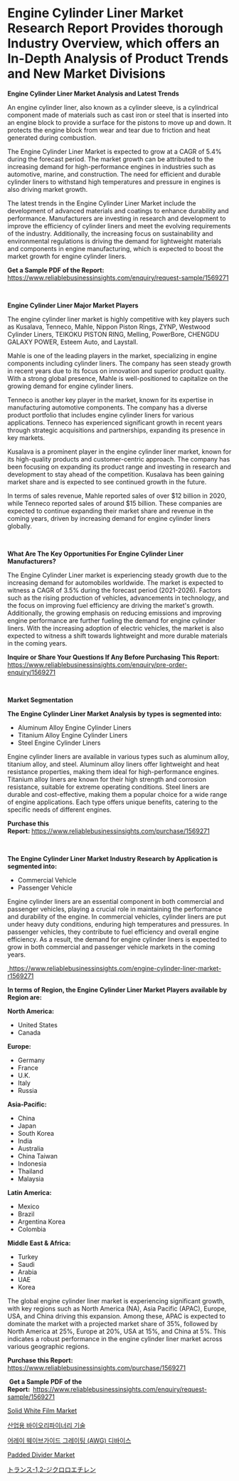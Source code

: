 <p><h1>Engine Cylinder Liner Market Research Report Provides thorough Industry Overview, which offers an In-Depth Analysis of Product Trends and New Market Divisions</h1></p><p><strong>Engine Cylinder Liner Market Analysis and Latest Trends</strong></p>
<p><p>An engine cylinder liner, also known as a cylinder sleeve, is a cylindrical component made of materials such as cast iron or steel that is inserted into an engine block to provide a surface for the pistons to move up and down. It protects the engine block from wear and tear due to friction and heat generated during combustion.</p><p>The Engine Cylinder Liner Market is expected to grow at a CAGR of 5.4% during the forecast period. The market growth can be attributed to the increasing demand for high-performance engines in industries such as automotive, marine, and construction. The need for efficient and durable cylinder liners to withstand high temperatures and pressure in engines is also driving market growth.</p><p>The latest trends in the Engine Cylinder Liner Market include the development of advanced materials and coatings to enhance durability and performance. Manufacturers are investing in research and development to improve the efficiency of cylinder liners and meet the evolving requirements of the industry. Additionally, the increasing focus on sustainability and environmental regulations is driving the demand for lightweight materials and components in engine manufacturing, which is expected to boost the market growth for engine cylinder liners.</p></p>
<p><strong>Get a Sample PDF of the Report:&nbsp;</strong> <a href="https://www.reliablebusinessinsights.com/enquiry/request-sample/1569271">https://www.reliablebusinessinsights.com/enquiry/request-sample/1569271</a></p>
<p>&nbsp;</p>
<p><strong>Engine Cylinder Liner Major Market Players</strong></p>
<p><p>The engine cylinder liner market is highly competitive with key players such as Kusalava, Tenneco, Mahle, Nippon Piston Rings, ZYNP, Westwood Cylinder Liners, TEIKOKU PISTON RING, Melling, PowerBore, CHENGDU GALAXY POWER, Esteem Auto, and Laystall. </p><p>Mahle is one of the leading players in the market, specializing in engine components including cylinder liners. The company has seen steady growth in recent years due to its focus on innovation and superior product quality. With a strong global presence, Mahle is well-positioned to capitalize on the growing demand for engine cylinder liners.</p><p>Tenneco is another key player in the market, known for its expertise in manufacturing automotive components. The company has a diverse product portfolio that includes engine cylinder liners for various applications. Tenneco has experienced significant growth in recent years through strategic acquisitions and partnerships, expanding its presence in key markets.</p><p>Kusalava is a prominent player in the engine cylinder liner market, known for its high-quality products and customer-centric approach. The company has been focusing on expanding its product range and investing in research and development to stay ahead of the competition. Kusalava has been gaining market share and is expected to see continued growth in the future.</p><p>In terms of sales revenue, Mahle reported sales of over $12 billion in 2020, while Tenneco reported sales of around $15 billion. These companies are expected to continue expanding their market share and revenue in the coming years, driven by increasing demand for engine cylinder liners globally.</p></p>
<p>&nbsp;</p>
<p><strong>What Are The Key Opportunities For Engine Cylinder Liner Manufacturers?</strong></p>
<p><p>The Engine Cylinder Liner market is experiencing steady growth due to the increasing demand for automobiles worldwide. The market is expected to witness a CAGR of 3.5% during the forecast period (2021-2026). Factors such as the rising production of vehicles, advancements in technology, and the focus on improving fuel efficiency are driving the market's growth. Additionally, the growing emphasis on reducing emissions and improving engine performance are further fueling the demand for engine cylinder liners. With the increasing adoption of electric vehicles, the market is also expected to witness a shift towards lightweight and more durable materials in the coming years.</p></p>
<p><strong>Inquire or Share Your Questions If Any Before Purchasing This Report:</strong> <a href="https://www.reliablebusinessinsights.com/enquiry/pre-order-enquiry/1569271">https://www.reliablebusinessinsights.com/enquiry/pre-order-enquiry/1569271</a></p>
<p>&nbsp;</p>
<p><strong>Market Segmentation</strong></p>
<p><strong>The Engine Cylinder Liner Market Analysis by types is segmented into:</strong></p>
<p><ul><li>Aluminum Alloy Engine Cylinder Liners</li><li>Titanium Alloy Engine Cylinder Liners</li><li>Steel Engine Cylinder Liners</li></ul></p>
<p><p>Engine cylinder liners are available in various types such as aluminum alloy, titanium alloy, and steel. Aluminum alloy liners offer lightweight and heat resistance properties, making them ideal for high-performance engines. Titanium alloy liners are known for their high strength and corrosion resistance, suitable for extreme operating conditions. Steel liners are durable and cost-effective, making them a popular choice for a wide range of engine applications. Each type offers unique benefits, catering to the specific needs of different engines.</p></p>
<p><strong>Purchase this Report:&nbsp;</strong><a href="https://www.reliablebusinessinsights.com/purchase/1569271">https://www.reliablebusinessinsights.com/purchase/1569271</a></p>
<p>&nbsp;</p>
<p><strong>The Engine Cylinder Liner Market Industry Research by Application is segmented into:</strong></p>
<p><ul><li>Commercial Vehicle</li><li>Passenger Vehicle</li></ul></p>
<p><p>Engine cylinder liners are an essential component in both commercial and passenger vehicles, playing a crucial role in maintaining the performance and durability of the engine. In commercial vehicles, cylinder liners are put under heavy duty conditions, enduring high temperatures and pressures. In passenger vehicles, they contribute to fuel efficiency and overall engine efficiency. As a result, the demand for engine cylinder liners is expected to grow in both commercial and passenger vehicle markets in the coming years.</p></p>
<p><a href="https://www.reliablebusinessinsights.com/engine-cylinder-liner-market-r1569271">&nbsp;https://www.reliablebusinessinsights.com/engine-cylinder-liner-market-r1569271</a></p>
<p><strong>In terms of Region, the Engine Cylinder Liner Market Players available by Region are:</strong></p>
<p>
    <p> <strong> North America: </strong>
        <ul>
            <li>United States</li>
            <li>Canada</li>
        </ul>
        </p> 
    <p> <strong> Europe: </strong>
        <ul>
            <li>Germany</li>
            <li>France</li>
            <li>U.K.</li>
            <li>Italy</li>
            <li>Russia</li>
        </ul>
        </p> 
    <p> <strong> Asia-Pacific: </strong>
        <ul>
            <li>China</li>
            <li>Japan</li>
            <li>South Korea</li>
            <li>India</li>
            <li>Australia</li>
            <li>China Taiwan</li>
            <li>Indonesia</li>
            <li>Thailand</li>
            <li>Malaysia</li>
        </ul>
        </p> 
    <p> <strong> Latin America: </strong>
        <ul>
            <li>Mexico</li>
            <li>Brazil</li>
            <li>Argentina Korea</li>
            <li>Colombia</li>
        </ul>
        </p> 
    <p> <strong> Middle East & Africa: </strong>
        <ul>
            <li>Turkey</li>
            <li>Saudi</li>
            <li>Arabia</li>
            <li>UAE</li>
            <li>Korea</li>
        </ul>
    </p>
    </p>
<p><p>The global engine cylinder liner market is experiencing significant growth, with key regions such as North America (NA), Asia Pacific (APAC), Europe, USA, and China driving this expansion. Among these, APAC is expected to dominate the market with a projected market share of 35%, followed by North America at 25%, Europe at 20%, USA at 15%, and China at 5%. This indicates a robust performance in the engine cylinder liner market across various geographic regions.</p></p>
<p><strong>Purchase this Report: </strong><a href="https://www.reliablebusinessinsights.com/purchase/1569271">https://www.reliablebusinessinsights.com/purchase/1569271</a></p>
<p>&nbsp;<strong>Get a Sample PDF of the Report:&nbsp;&nbsp;</strong><a href="https://www.reliablebusinessinsights.com/enquiry/request-sample/1569271">https://www.reliablebusinessinsights.com/enquiry/request-sample/1569271</a></p>
<p><strong></strong></p>
<p><p><a href="https://github.com/gracielawharr/Market-Research-Report-List-1/blob/main/solid-white-film-market.md">Solid White Film Market</a></p><p><a href="https://github.com/mduzzalmduzzal601/Market-Research-Report-List-1/blob/main/5947083103108.md">산업용 바이오리파이너리 기술</a></p><p><a href="https://github.com/rick7624/Market-Research-Report-List-1/blob/main/9481104103107.md">어레이 웨이브가이드 그레이팅 (AWG) 디바이스</a></p><p><a href="https://github.com/edytherolanlouisejk1miz0wig/Market-Research-Report-List-2/blob/main/padded-divider-market.md">Padded Divider Market</a></p><p><a href="https://github.com/WhitneyMurphy1982/Market-Research-Report-List-1/blob/main/8978545108390.md">トランス-1,2-ジクロロエチレン</a></p></p>